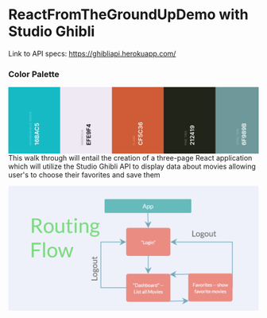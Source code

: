 # ReactFromTheGroundUpDemo with Studio Ghibli

Link to API specs: https://ghibliapi.herokuapp.com/

### Color Palette 

<img src="./ghibli.png"
     alt="Color Palette"
     style="float: left; margin-right: 10px;" />

This walk through will entail the creation of a three-page React application which will utilize the Studio Ghibli API to display data about movies allowing user's to choose their favorites and save them 


<img src="./GhibliRouting.PNG"
     alt="Color Palette"
     style="float: left; margin-right: 10px;" />

